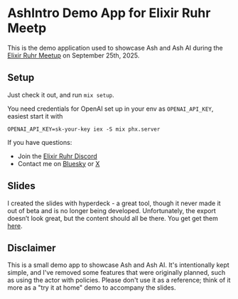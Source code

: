 # AshIntro Demo App for Elixir Ruhr Meetp

This is the demo application used to showcase Ash and Ash AI during the [Elixir Ruhr Meetup](https://elixir-ruhr.dev) on September 25th, 2025.

## Setup

Just check it out, and run `mix setup`.

You need credentials for OpenAI set up in your env as `OPENAI_API_KEY`, easiest start it with

```
OPENAI_API_KEY=sk-your-key iex -S mix phx.server
```

If you have questions:

* Join the [Elixir Ruhr Discord](discord.gg/TRqQcxRMjq)
* Contact me on [Bluesky](https://bsky.app/profile/dhoelzgen.dev) or [X](https://x.com/dhoelzgen)


## Slides

I created the slides with hyperdeck - a great tool, though it never made it out of beta and is no longer being developed. Unfortunately, the export doesn’t look great, but the content should all be there. You get get them [here](https://github.com/dhoelzgen/ash_intro/tree/main/slides/ash_intro_active_export.pdf).

## Disclaimer

This is a small demo app to showcase Ash and Ash AI. It's intentionally kept simple, and I've removed some features that were originally planned, such as using the actor with policies. Please don't use it as a reference; think of it more as a "try it at home" demo to accompany the slides.
